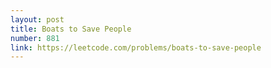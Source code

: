 ```yaml
---
layout: post
title: Boats to Save People
number: 881
link: https://leetcode.com/problems/boats-to-save-people
---
```

